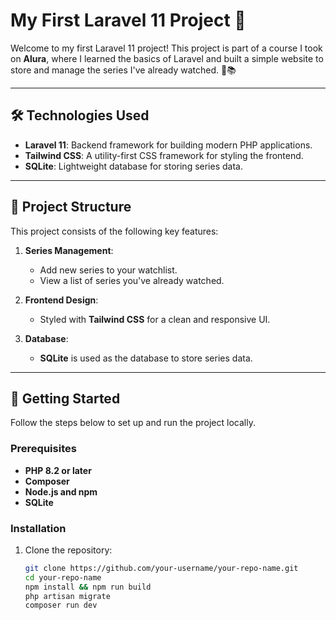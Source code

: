 # My First Laravel 11 Project 🚀

Welcome to my first Laravel 11 project! This project is part of a course I took on **Alura**, where I learned the basics of Laravel and built a simple website to store and manage the series I've already watched. 🎥📚

---

## 🛠️ Technologies Used
- **Laravel 11**: Backend framework for building modern PHP applications.
- **Tailwind CSS**: A utility-first CSS framework for styling the frontend.
- **SQLite**: Lightweight database for storing series data.

---

## 📂 Project Structure
This project consists of the following key features:

1. **Series Management**:
    - Add new series to your watchlist.
    - View a list of series you've already watched.

2. **Frontend Design**:
    - Styled with **Tailwind CSS** for a clean and responsive UI.

3. **Database**:
    - **SQLite** is used as the database to store series data.

---

## 🚀 Getting Started

Follow the steps below to set up and run the project locally.

### Prerequisites
- **PHP 8.2 or later**
- **Composer**
- **Node.js and npm**
- **SQLite**

### Installation
1. Clone the repository:
   ```bash
   git clone https://github.com/your-username/your-repo-name.git
   cd your-repo-name
   npm install && npm run build
   php artisan migrate
   composer run dev

